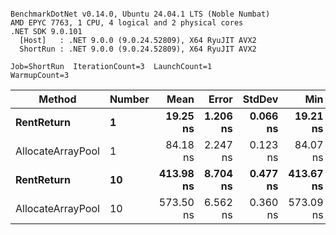 ```

BenchmarkDotNet v0.14.0, Ubuntu 24.04.1 LTS (Noble Numbat)
AMD EPYC 7763, 1 CPU, 4 logical and 2 physical cores
.NET SDK 9.0.101
  [Host]   : .NET 9.0.0 (9.0.24.52809), X64 RyuJIT AVX2
  ShortRun : .NET 9.0.0 (9.0.24.52809), X64 RyuJIT AVX2

Job=ShortRun  IterationCount=3  LaunchCount=1  
WarmupCount=3  

```
| Method            | Number | Mean      | Error    | StdDev   | Min       | Max       | Allocated |
|------------------ |------- |----------:|---------:|---------:|----------:|----------:|----------:|
| **RentReturn**        | **1**      |  **19.25 ns** | **1.206 ns** | **0.066 ns** |  **19.21 ns** |  **19.33 ns** |         **-** |
| AllocateArrayPool | 1      |  84.18 ns | 2.247 ns | 0.123 ns |  84.07 ns |  84.31 ns |         - |
| **RentReturn**        | **10**     | **413.98 ns** | **8.704 ns** | **0.477 ns** | **413.67 ns** | **414.53 ns** |         **-** |
| AllocateArrayPool | 10     | 573.50 ns | 6.562 ns | 0.360 ns | 573.09 ns | 573.78 ns |         - |
